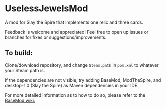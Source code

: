 # UselessJewelsMod
A mod for Slay the Spire that implements one relic and three cards.

Feedback is welcome and appreciated! Feel free to open up issues or branches for fixes or suggestions/improvements.

## To build:
Clone/download repository, and change `Steam.path` in `pom.xml` to whatever your Steam path is.

If the dependencies are not visible, try adding BaseMod, ModTheSpire, and desktop-1.0 (Slay the Spire) as Maven dependencies in your IDE.

For more detailed information as to how to do so, please refer to the [BaseMod wiki.](https://github.com/daviscook477/BaseMod/wiki/Getting-Started-(For-Modders)#environment-setup)

